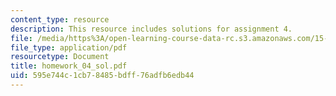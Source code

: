 ```yaml
---
content_type: resource
description: This resource includes solutions for assignment 4.
file: /media/https%3A/open-learning-course-data-rc.s3.amazonaws.com/15-010-economic-analysis-for-business-decisions-fall-2004/595e744c1cb78485bdff76adfb6edb44_homework_04_sol.pdf
file_type: application/pdf
resourcetype: Document
title: homework_04_sol.pdf
uid: 595e744c-1cb7-8485-bdff-76adfb6edb44
---
```


